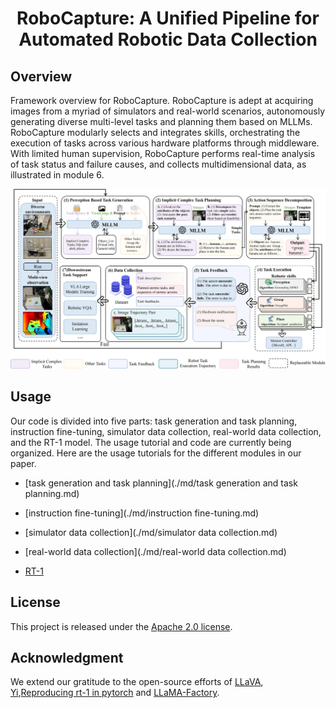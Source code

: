 <div align="center">

<h1> RoboCapture: A Unified Pipeline for Automated Robotic Data Collection </h1>

</div>

## Overview

Framework overview for RoboCapture. RoboCapture is adept at acquiring images from a myriad of simulators and real-world scenarios, autonomously generating diverse multi-level tasks and planning them based on MLLMs. RoboCapture modularly selects and integrates skills, orchestrating the execution of tasks across various hardware platforms through middleware. With limited human supervision, RoboCapture performs real-time analysis of task status and failure causes, and collects multidimensional data, as illustrated in module 6.

<img title="" src="./fig/fig2.jpg" alt="fig2.jpg" data-align="center">

## Usage

Our code is divided into five parts: task generation and task planning, instruction fine-tuning, simulator data collection, real-world data collection, and the RT-1 model. The usage tutorial and code are currently being organized. Here are the usage tutorials for the different modules in our paper.

- [task generation and task planning](./md/task generation and task planning.md)

- [instruction fine-tuning](./md/instruction fine-tuning.md)

- [simulator data collection](./md/simulator data collection.md)

- [real-world data collection](./md/real-world data collection.md)

- [RT-1](./md/RT-1.md)

## License

This project is released under the [Apache 2.0 license](LICENSE).

## Acknowledgment

We extend our gratitude to the open-source efforts of [LLaVA](https://github.com/haotian-liu/LLaVA), [Yi](https://github.com/01-ai/Yi),[Reproducing rt-1 in pytorch](https://github.com/ioai-tech/pytorch_rt1_with_trainer_and_tester) and [LLaMA-Factory](https://github.com/hiyouga/LLaMA-Factory).
